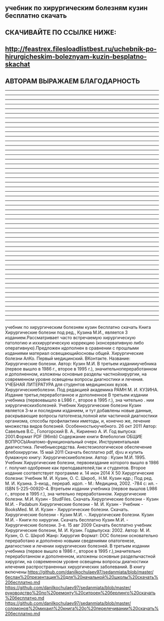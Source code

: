 учебник по хирургическим болезням кузин бесплатно скачать
--------------------------------------------------
СКАЧИВАЙТЕ ПО ССЫЛКЕ НИЖЕ:
--------------------------------------------------
http://feastrex.filesloadlistbest.ru/uchebnik-po-hirurgicheskim-boleznyam-kuzin-besplatno-skachat
--------------------------------------------------
АВТОРАМ ВЫРАЖАЕМ БЛАГОДАРНОСТЬ
--------------------------------------------------
--------------------------------------------------
--------------------------------------------------
--------------------------------------------------
--------------------------------------------------
--------------------------------------------------
--------------------------------------------------
--------------------------------------------------
--------------------------------------------------
--------------------------------------------------
--------------------------------------------------
--------------------------------------------------
--------------------------------------------------
--------------------------------------------------
--------------------------------------------------
--------------------------------------------------
--------------------------------------------------
--------------------------------------------------
--------------------------------------------------
--------------------------------------------------
--------------------------------------------------
--------------------------------------------------
--------------------------------------------------
--------------------------------------------------
--------------------------------------------------
--------------------------------------------------
--------------------------------------------------
--------------------------------------------------
--------------------------------------------------
--------------------------------------------------
--------------------------------------------------
--------------------------------------------------
--------------------------------------------------
--------------------------------------------------
--------------------------------------------------
--------------------------------------------------
--------------------------------------------------
--------------------------------------------------
--------------------------------------------------
--------------------------------------------------
--------------------------------------------------
--------------------------------------------------
--------------------------------------------------
--------------------------------------------------
--------------------------------------------------
--------------------------------------------------
--------------------------------------------------
--------------------------------------------------
--------------------------------------------------
--------------------------------------------------
--------------------------------------------------
--------------------------------------------------
учебник по хирургическим болезням кузин бесплатно скачать Книга Хирургические болезни под ред., Кузина М.И., является 3 изданием.Рассматривает часто встречаемую хирургическую патологию и иххирургическую коррекцию (консервативную либо оперативную).Предложен идополнен в сравнении с прошлыми изданиями материал освещающийосновы общей. Хирургические болезни  АлКо. Первый медицинский.  ВКонтакте. Название: Хирургические болезни. Автор: Кузин М.И. В третьем изданииучебника (первое вышло в 1986 г., второе  в 1995 г.), значительнопереработанном и дополненном, изложены основные разделы частнойхирургии, на современном уровне освещены вопросы диагностики и лечения. УЧЕБНАЯ ЛИТЕРАТУРА для студентов медицинских вузов. Хирургическиеболезни. Под редакцией академика РАМН М. И. КУЗИНА. Издание третье,переработанное и дополненное  В третьем издании учебника (первоевышло в L986 г., второе  в 1995 г.), зна чительно . нии хирургическихболезней. Учебник Хирургические болезни Кузин является 3-м и последним изданием, и тут добавлены новые данные, раскрывающие вопросы патогенеза,полной или частичной диагностики организма, способы профилактики иметоды, и, конечно же, лечение множества видов болезней. Особенностьюучебного. 26 окт 2011  Автор: Савельев В.С., Гологорский В. А., Кириенко А. И. Год выпуска: 2001.Формат PDF (96mb) Содержание книги Флебология ОБЩИЕ ВОПРОСЫАнатомо-функциональный очерк. Инструментальная диагностика. Лечебныесредства. Анестезиологическое обеспечение флебохирургии. 15 май 2011  Скачать бесплатно pdf, djvu и купить бумажную книгу: Хирургическиеболезни. Автор : Кузин М.И. 1995. Учебник Хирургические болезни, первоеиздание которого вышло в 1986 г. получил одобрение как преподавателей,так и студентов. Второе издание соответствует программе и. 14 июн 2014  X 50 Хирургические болезни: Учебник М. И. Кузин, О. С. Шкроб,. Н.М. Кузин идр.; Под ред. М. И. Кузина.  3-еизд., перераб. идоп. - М.: Медицина, 2002. -784 с: ил. - ISBN 5-225-00920-4. Втретьем издании учебника (первое вышлов L986 г., второе  в 1995 г.), зна чительно переработанном. Хирургические болезни. М.И. Кузин - StudFiles. Скачать Хирургические болезни - Кузин М.И. - Padabum
Хирургические болезни - М. И. Кузин - Учебник - BooksMed. М. И. Кузин - Хирургические болезни. Скачать. Хирургические болезни - Кузин М.И. -. Хирургические болезни. Кузин М.И. - Книги по хирургии. Скачать бесплатно Кузин М.И. - Хирургические болезни. 3-е. 15 авг 2009  Скачать бесплатно учебник Хирургические болезни, М. И. Кузин. Годвыпуска: 2002. Автор: М. И. Кузин, О. С. Шкроб Жанр: Хирургия Формат: DOC болезни основательно переработано и дополнено новыми сведениями опатогенезе, диагностике и лечении хирургических болезней. В третьем издании учебника (первое вышло в 1986 г., второе  в 1995 г.),значительно переработанном и дополненном, изложены основные разделычастной хирургии, на современном уровне освещены вопросы диагностики илечения распространенных хирургических заболеваний. В книгу включены
https://github.com/danilkochulaev97/sedanmiata/blob/master/беслан%20презентация%20для%20начальной%20школы%20скачать%20бесплатно.md
https://github.com/danilkochulaev97/sedanmiata/blob/master/руководство%20по%20ремонту%20ситроен%20берлинго%20скачать%20бесплатно.md
https://github.com/danilkochulaev97/sedanmiata/blob/master/соломонов%20михаил%20книга%20о%20перелечивании%20скачать%20бесплатно.md